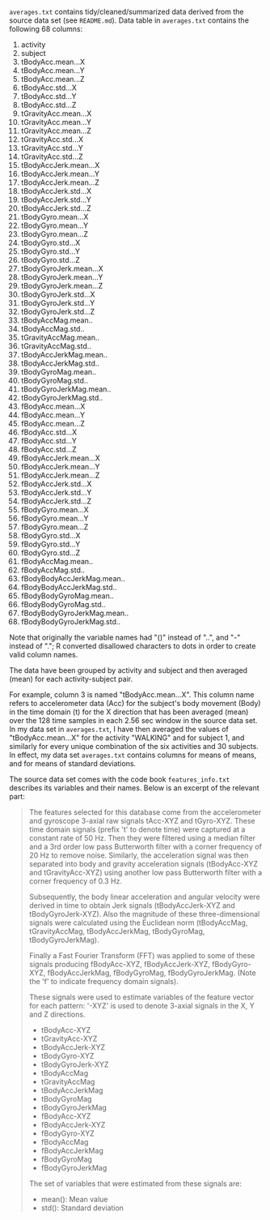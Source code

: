 `averages.txt` contains tidy/cleaned/summarized data derived from the source data set (see `README.md`). Data table in `averages.txt` contains the following 68 columns:

1. activity
2. subject
3. tBodyAcc.mean...X
4. tBodyAcc.mean...Y
5. tBodyAcc.mean...Z
6. tBodyAcc.std...X
7. tBodyAcc.std...Y
8. tBodyAcc.std...Z
9. tGravityAcc.mean...X
10. tGravityAcc.mean...Y
11. tGravityAcc.mean...Z
12. tGravityAcc.std...X
13. tGravityAcc.std...Y
14. tGravityAcc.std...Z
15. tBodyAccJerk.mean...X
16. tBodyAccJerk.mean...Y
17. tBodyAccJerk.mean...Z
18. tBodyAccJerk.std...X
19. tBodyAccJerk.std...Y
20. tBodyAccJerk.std...Z
21. tBodyGyro.mean...X
22. tBodyGyro.mean...Y
23. tBodyGyro.mean...Z
24. tBodyGyro.std...X
25. tBodyGyro.std...Y
26. tBodyGyro.std...Z
27. tBodyGyroJerk.mean...X
28. tBodyGyroJerk.mean...Y
29. tBodyGyroJerk.mean...Z
30. tBodyGyroJerk.std...X
31. tBodyGyroJerk.std...Y
32. tBodyGyroJerk.std...Z
33. tBodyAccMag.mean..
34. tBodyAccMag.std..
35. tGravityAccMag.mean..
36. tGravityAccMag.std..
37. tBodyAccJerkMag.mean..
38. tBodyAccJerkMag.std..
39. tBodyGyroMag.mean..
40. tBodyGyroMag.std..
41. tBodyGyroJerkMag.mean..
42. tBodyGyroJerkMag.std..
43. fBodyAcc.mean...X
44. fBodyAcc.mean...Y
45. fBodyAcc.mean...Z
46. fBodyAcc.std...X
47. fBodyAcc.std...Y
48. fBodyAcc.std...Z
49. fBodyAccJerk.mean...X
50. fBodyAccJerk.mean...Y
51. fBodyAccJerk.mean...Z
52. fBodyAccJerk.std...X
53. fBodyAccJerk.std...Y
54. fBodyAccJerk.std...Z
55. fBodyGyro.mean...X
56. fBodyGyro.mean...Y
57. fBodyGyro.mean...Z
58. fBodyGyro.std...X
59. fBodyGyro.std...Y
60. fBodyGyro.std...Z
61. fBodyAccMag.mean..
62. fBodyAccMag.std..
63. fBodyBodyAccJerkMag.mean..
64. fBodyBodyAccJerkMag.std..
65. fBodyBodyGyroMag.mean..
66. fBodyBodyGyroMag.std..
67. fBodyBodyGyroJerkMag.mean..
68. fBodyBodyGyroJerkMag.std..

Note that originally the variable names had "()" instead of "..", and "-" instead of "."; R converted disallowed characters to dots in order to create valid column names.

The data have been grouped by activity and subject and then averaged (mean) for each activity-subject pair.

For example, column 3 is named "tBodyAcc.mean...X". This column name refers to accelerometer data (Acc) for the subject's body movement (Body) in the time domain (t) for the X direction that has been averaged (mean) over the 128 time samples in each 2.56 sec window in the source data set. In my data set in `averages.txt`, I have then averaged the values of "tBodyAcc.mean...X" for the activity "WALKING" and for subject 1, and similarly for every unique combination of the six activities and 30 subjects. In effect, my data set `averages.txt` contains columns for means of means, and for means of standard deviations.

The source data set comes with the code book `features_info.txt` describes its variables and their names. Below is an excerpt of the relevant part:

>The features selected for this database come from the accelerometer and gyroscope 3-axial raw signals tAcc-XYZ and tGyro-XYZ. These time domain signals (prefix 't' to denote time) were captured at a constant rate of 50 Hz. Then they were filtered using a median filter and a 3rd order low pass Butterworth filter with a corner frequency of 20 Hz to remove noise. Similarly, the acceleration signal was then separated into body and gravity acceleration signals (tBodyAcc-XYZ and tGravityAcc-XYZ) using another low pass Butterworth filter with a corner frequency of 0.3 Hz. 
>
>Subsequently, the body linear acceleration and angular velocity were derived in time to obtain Jerk signals (tBodyAccJerk-XYZ and tBodyGyroJerk-XYZ). Also the magnitude of these three-dimensional signals were calculated using the Euclidean norm (tBodyAccMag, tGravityAccMag, tBodyAccJerkMag, tBodyGyroMag, tBodyGyroJerkMag). 
>
>Finally a Fast Fourier Transform (FFT) was applied to some of these signals producing fBodyAcc-XYZ, fBodyAccJerk-XYZ, fBodyGyro-XYZ, fBodyAccJerkMag, fBodyGyroMag, fBodyGyroJerkMag. (Note the 'f' to indicate frequency domain signals). 
>
>These signals were used to estimate variables of the feature vector for each pattern:
>'-XYZ' is used to denote 3-axial signals in the X, Y and Z directions.
>
>- tBodyAcc-XYZ
>- tGravityAcc-XYZ
>- tBodyAccJerk-XYZ
>- tBodyGyro-XYZ
>- tBodyGyroJerk-XYZ
>- tBodyAccMag
>- tGravityAccMag
>- tBodyAccJerkMag
>- tBodyGyroMag
>- tBodyGyroJerkMag
>- fBodyAcc-XYZ
>- fBodyAccJerk-XYZ
>- fBodyGyro-XYZ
>- fBodyAccMag
>- fBodyAccJerkMag
>- fBodyGyroMag
>- fBodyGyroJerkMag
>
>The set of variables that were estimated from these signals are: 
>
>- mean(): Mean value
>- std(): Standard deviation
